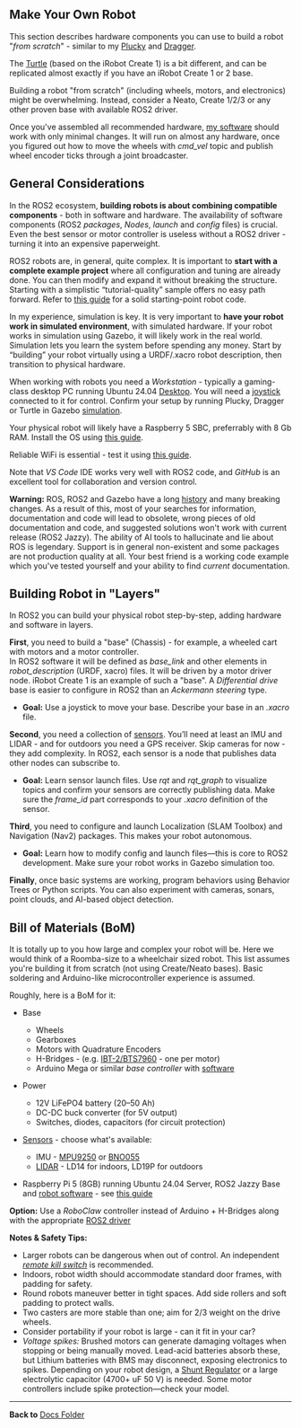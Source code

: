 ## Make Your Own Robot

This section describes hardware components you can use to build a robot "_from scratch_" -
similar to my [Plucky](https://github.com/slgrobotics/robots_bringup/tree/main/Docs/Plucky)
and [Dragger](https://github.com/slgrobotics/robots_bringup/tree/main/Docs/Dragger).

The [Turtle](https://github.com/slgrobotics/robots_bringup/tree/main/Docs/Create1) (based on the iRobot Create 1) is a bit different, and can be replicated almost exactly if you have an iRobot Create 1 or 2 base.

Building a robot "from scratch" (including wheels, motors, and electronics) might be overwhelming. Instead, consider a Neato, Create 1/2/3 or any other proven base with available ROS2 driver. 

Once you've assembled all recommended hardware, [my software](https://github.com/slgrobotics/articubot_one) should work with only minimal changes. 
It will run on almost any hardware, once you figured out how to move the wheels with *cmd_vel* topic and publish wheel encoder ticks through a joint broadcaster.

## General Considerations

In the ROS2 ecosystem, **building robots is about combining compatible components** - both in software and hardware. 
The availability of software components (ROS2 _packages_, _Nodes_, _launch_ and _config_ files)  is crucial. 
Even the best sensor or motor controller is useless without a ROS2 driver - turning it into an expensive paperweight.

ROS2 robots are, in general, quite complex. 
It is important to **start with a complete example project** where all configuration and tuning are already done. 
You can then modify and expand it without breaking the structure. 
Starting with a simplistic “tutorial-quality” sample offers no easy path forward.
Refer to [this guide](https://github.com/slgrobotics/robots_bringup?tab=readme-ov-file#how-to-use-this-repository) 
for a solid starting-point robot code.

In my experience, simulation is key.
It is very important to **have your robot work in simulated environment**, with simulated hardware.
If your robot works in simulation using Gazebo, it will likely work in the real world.
Simulation lets you learn the system before spending any money. 
Start by “building” your robot virtually using a URDF/.xacro robot description, then transition to physical hardware.

When working with robots you need a _Workstation_ - typically a gaming-class desktop PC running Ubuntu 24.04 [Desktop](https://github.com/slgrobotics/robots_bringup/tree/main/Docs/ROS-Jazzy).
You will need a [joystick](https://github.com/slgrobotics/robots_bringup/blob/main/Docs/Sensors/Joystick.md) connected to it for control.
Confirm your setup by running Plucky, Dragger or Turtle in Gazebo [simulation](https://github.com/slgrobotics/robots_bringup/tree/main/Docs/ROS-Jazzy#bringing-up-robot-simulation-in-gazebo).

Your physical robot will likely have a Raspberry 5 SBC, preferrably with 8 Gb RAM. Install the OS using [this guide](https://github.com/slgrobotics/robots_bringup/tree/main/Docs/Ubuntu-RPi).

Reliable WiFi is essential - test it using [this guide](https://github.com/slgrobotics/robots_bringup/blob/main/Docs/Sensors/WiFi_Logger_Visualizer.md#wifi-testing-and-benchmarking).

Note that _VS Code_ IDE works very well with ROS2 code, and _GitHub_ is an excellent tool for collaboration and version control.

**Warning:** ROS, ROS2 and Gazebo have a long [history](https://en.wikipedia.org/wiki/Robot_Operating_System) and many breaking changes.
As a result of this, most of your searches for information, documentation and code will lead to obsolete,
wrong pieces of old documentation and code, and suggested solutions won't work with current release (ROS2 Jazzy).
The ability of AI tools to hallucinate and lie about ROS is legendary.
Support is in general non-existent and some packages are not production quality at all.
Your best friend is a working code example which you've tested yourself and your ability to find _current_ documentation.

## Building Robot in "Layers"

In ROS2 you can build your physical robot step-by-step, adding hardware and software in layers.

**First**, you need to build a "base" (Chassis) - for example, a wheeled cart with motors and a motor controller.  
In ROS2 software it will be defined as *base_link* and other elements in *robot_description* (URDF, xacro) files.
It will be driven by a motor driver node.
iRobot Create 1 is an example of such a "base".
A _Differential drive_ base is easier to configure in ROS2 than an _Ackermann steering_ type.
- **Goal:** Use a joystick to move your base. Describe your base in an _.xacro_ file.

**Second**, you need a collection of [sensors](https://github.com/slgrobotics/robots_bringup/tree/main/Docs/Sensors).
You’ll need at least an IMU and LIDAR - and for outdoors you need a GPS receiver. Skip cameras for now - they add complexity.
In ROS2, each sensor is a node that publishes data other nodes can subscribe to.
- **Goal:** Learn sensor launch files. Use _rqt_ and *rqt_graph* to visualize topics and confirm your sensors are correctly publishing data. Make sure the *frame_id* part corresponds to your _.xacro_ definition of the sensor.

**Third**, you need to configure and launch Localization (SLAM Toolbox) and Navigation (Nav2) packages.
This makes your robot autonomous.
- **Goal:** Learn how to modify config and launch files—this is core to ROS2 development. Make sure your robot works in Gazebo simulation too.

**Finally**, once basic systems are working, program behaviors using Behavior Trees or Python scripts.
You can also experiment with cameras, sonars, point clouds, and AI-based object detection.

## Bill of Materials (BoM)

It is totally up to you how large and complex your robot will be.
Here we would think of a Roomba-size to a wheelchair sized robot.
This list assumes you're building it from scratch (not using Create/Neato bases).
Basic soldering and Arduino-like microcontroller experience is assumed.

Roughly, here is a BoM for it:
- Base
  - Wheels
  - Gearboxes
  - Motors with Quadrature Encoders
  - H-Bridges - (e.g. [IBT-2/BTS7960](https://www.amazon.com/BTS7960-H-bridge-Double-Current-Diagnostic/dp/B09W8VV6RH) - one per motor)
  - Arduino Mega or similar _base controller_ with [software](https://github.com/slgrobotics/Misc/tree/master/Arduino/Sketchbook/DraggerROS)

- Power
  - 12V LiFePO4 battery (20–50 Ah)
  - DC-DC buck converter (for 5V output)
  - Switches, diodes, capacitors (for circuit protection) 

- [Sensors](https://github.com/slgrobotics/robots_bringup/tree/main/Docs/Sensors) - choose what's available:
  - IMU - [MPU9250](https://github.com/slgrobotics/robots_bringup/blob/main/Docs/Sensors/MPU9250.md) or [BNO055](https://github.com/slgrobotics/robots_bringup/blob/main/Docs/Sensors/BNO055%20IMU.md)
  - [LIDAR](https://github.com/slgrobotics/robots_bringup/blob/main/Docs/Sensors/LD14.md) - LD14 for indoors, LD19P for outdoors

- Raspberry Pi 5 (8GB) running Ubuntu 24.04 Server, ROS2 Jazzy Base and [robot software](https://github.com/slgrobotics/articubot_one) - see [this guide](https://github.com/slgrobotics/robots_bringup/tree/main/Docs/Ubuntu-RPi)

**Option:** Use a _RoboClaw_ controller instead of Arduino + H-Bridges along with the appropriate [ROS2 driver](https://github.com/wimblerobotics/ros2_roboclaw_driver)

**Notes & Safety Tips:**
- Larger robots can be dangerous when out of control. An independent _[remote kill switch](https://www.amazon.com/DieseRC-Universal-Wireless-Receiver-Transmitter/dp/B098WGK35L)_ is recommended.
- Indoors, robot width should accommodate standard door frames, with padding for safety.
- Round robots maneuver better in tight spaces. Add side rollers and soft padding to protect walls.
- Two casters are more stable than one; aim for 2/3 weight on the drive wheels.
- Consider portability if your robot is large - can it fit in your car?
- _Voltage spikes:_ Brushed motors can generate damaging voltages when stopping or being manually moved. Lead-acid batteries absorb these, but Lithium batteries with BMS may disconnect, exposing electronics to spikes.
Depending on your robot design, a [Shunt Regulator](https://www.pololu.com/category/249/shunt-regulators) or a large electrolytic capacitor (4700+ uF 50 V) is needed.
Some motor controllers include spike protection—check your model.

----------------

**Back to** [Docs Folder](https://github.com/slgrobotics/robots_bringup/tree/main/Docs)
